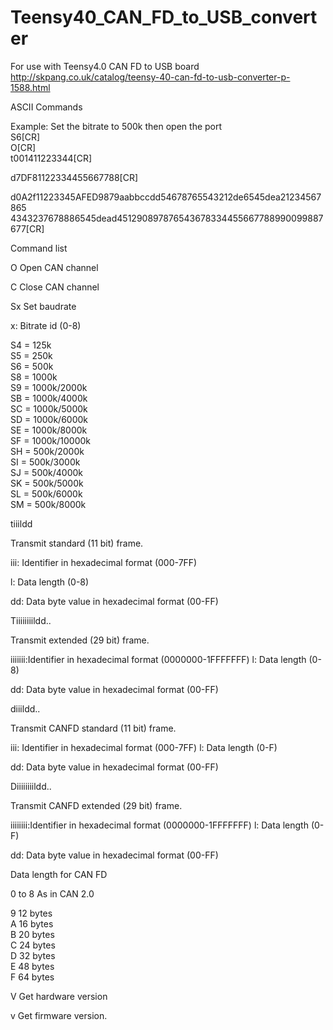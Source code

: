 # Teensy40_CAN_FD_to_USB_converter
 
For use with Teensy4.0 CAN FD to USB board
http://skpang.co.uk/catalog/teensy-40-can-fd-to-usb-converter-p-1588.html

ASCII Commands

Example: Set the bitrate to 500k then open the port<br>
S6[CR]<br>
O[CR]<br>
t001411223344[CR]

d7DF81122334455667788[CR]

d0A2f11223345AFED9879aabbccdd54678765543212de6545dea21234567865 4343237678886545dead451290897876543678334455667788990099887677[CR]


Command list

O Open CAN channel

C Close CAN channel


Sx Set baudrate

x: Bitrate id (0-8)


S4 = 125k<br>
S5 = 250k<br>
S6 = 500k<br>
S8 = 1000k<br>
S9 = 1000k/2000k<br> 
SB = 1000k/4000k<br> 
SC = 1000k/5000k<br> 
SD = 1000k/6000k<br> 
SE = 1000k/8000k<br> 
SF = 1000k/10000k<br> 
SH = 500k/2000k<br> 
SI = 500k/3000k<br>
SJ = 500k/4000k<br>
SK = 500k/5000k<br> 
SL = 500k/6000k<br> 
SM = 500k/8000k<br>
    

tiiildd

Transmit standard (11 bit) frame.

iii: Identifier in hexadecimal format (000-7FF)

l: Data length (0-8)

dd: Data byte value in hexadecimal format (00-FF)


Tiiiiiiiildd..

Transmit extended (29 bit) frame.

iiiiiii:Identifier in hexadecimal format (0000000-1FFFFFFF) l: Data length (0-8)

dd: Data byte value in hexadecimal format (00-FF)


diiildd..

Transmit CANFD standard (11 bit) frame.


iii: Identifier in hexadecimal format (000-7FF)
l: Data length (0-F)

dd: Data byte value in hexadecimal format (00-FF)


Diiiiiiiildd..

Transmit CANFD extended (29 bit) frame.

iiiiiiii:Identifier in hexadecimal format (0000000-1FFFFFFF) l: Data length (0-F)

dd: Data byte value in hexadecimal format (00-FF)



Data length for CAN FD

0 to 8   As in CAN 2.0

9  12 bytes<br>
A  16 bytes<br>
B  20 bytes<br>
C  24 bytes<br>
D  32 bytes<br>
E  48 bytes<br>
F  64 bytes<br>


V Get hardware version

v Get firmware version.





